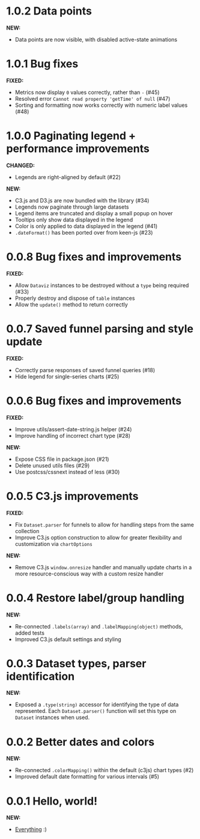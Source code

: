 <a name="1.0.2"></a>
# 1.0.2 Data points

**NEW:**
* Data points are now visible, with disabled active-state animations


<a name="1.0.1"></a>
# 1.0.1 Bug fixes

**FIXED:**
* Metrics now display `0` values correctly, rather than `-` (#45)
* Resolved error `Cannot read property 'getTime' of null` (#47)
* Sorting and formatting now works correctly with numeric label values (#48)

<a name="1.0.0"></a>
# 1.0.0 Paginating legend + performance improvements

**CHANGED:**
* Legends are right-aligned by default (#22)

**NEW:**
* C3.js and D3.js are now bundled with the library (#34)
* Legends now paginate through large datasets
* Legend items are truncated and display a small popup on hover
* Tooltips only show data displayed in the legend
* Color is only applied to data displayed in the legend (#41)
* `.dateFormat()` has been ported over from keen-js (#23)

<a name="0.0.8"></a>
# 0.0.8 Bug fixes and improvements

**FIXED:**
* Allow `Dataviz` instances to be destroyed without a `type` being required (#33)
* Properly destroy and dispose of `table` instances
* Allow the `update()` method to return correctly


<a name="0.0.7"></a>
# 0.0.7 Saved funnel parsing and style update

**FIXED:**
* Correctly parse responses of saved funnel queries (#18)
* Hide legend for single-series charts (#25)


<a name="0.0.6"></a>
# 0.0.6 Bug fixes and improvements

**FIXED:**
* Improve utils/assert-date-string.js helper (#24)
* Improve handling of incorrect chart type (#28)

**NEW:**
* Expose CSS file in package.json (#21)
* Delete unused utils files (#29)
* Use postcss/cssnext instead of less (#30)


<a name="0.0.5"></a>
# 0.0.5 C3.js improvements

**FIXED:**
* Fix `Dataset.parser` for funnels to allow for handling steps from the same collection
* Improve C3.js option construction to allow for greater flexibility and customization via `chartOptions`

**NEW:**
* Remove C3.js `window.onresize` handler and manually update charts in a more resource-conscious way with a custom resize handler


<a name="0.0.4"></a>
# 0.0.4 Restore label/group handling

**NEW:**
* Re-connected `.labels(array)` and `.labelMapping(object)` methods, added tests
* Improved C3.js default settings and styling


<a name="0.0.3"></a>
# 0.0.3 Dataset types, parser identification

**NEW:**
* Exposed a `.type(string)` accessor for identifying the type of data represented. Each `Dataset.parser()` function will set this type on `Dataset` instances when used.


<a name="0.0.2"></a>
# 0.0.2 Better dates and colors

**NEW:**
* Re-connected `.colorMapping()` within the default (c3js) chart types (#2)
* Improved default date formatting for various intervals (#5)


<a name="0.0.1"></a>
# 0.0.1 Hello, world!

**NEW:**
* [Everything](./README.md) :)
